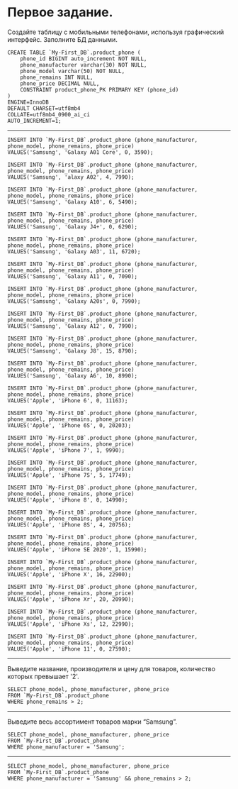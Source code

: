# Первое задание.

Создайте таблицу с мобильными телефонами, используя графический интерфейс. Заполните БД данными.

    CREATE TABLE `My-First_DB`.product_phone (
        phone_id BIGINT auto_increment NOT NULL,
        phone_manufacturer varchar(30) NOT NULL,
        phone_model varchar(50) NOT NULL,
        phone_remains INT NULL,
        phone_price DECIMAL NULL,
        CONSTRAINT product_phone_PK PRIMARY KEY (phone_id)
    )
    ENGINE=InnoDB
    DEFAULT CHARSET=utf8mb4
    COLLATE=utf8mb4_0900_ai_ci
    AUTO_INCREMENT=1;

---

    INSERT INTO `My-First_DB`.product_phone (phone_manufacturer, phone_model, phone_remains, phone_price) 
    VALUES('Samsung', 'Galaxy A01 Core', 0, 3590);

    INSERT INTO `My-First_DB`.product_phone (phone_manufacturer, phone_model, phone_remains, phone_price) 
    VALUES('Samsung', 'alaxy A02', 4, 7990);

    INSERT INTO `My-First_DB`.product_phone (phone_manufacturer, phone_model, phone_remains, phone_price) 
    VALUES('Samsung', 'Galaxy A10', 6, 5490);

    INSERT INTO `My-First_DB`.product_phone (phone_manufacturer, phone_model, phone_remains, phone_price) 
    VALUES('Samsung', 'Galaxy J4+', 0, 6290);

    INSERT INTO `My-First_DB`.product_phone (phone_manufacturer, phone_model, phone_remains, phone_price) 
    VALUES('Samsung', 'Galaxy A03', 11, 6720);

    INSERT INTO `My-First_DB`.product_phone (phone_manufacturer, phone_model, phone_remains, phone_price) 
    VALUES('Samsung', 'Galaxy A11', 0, 7090);

    INSERT INTO `My-First_DB`.product_phone (phone_manufacturer, phone_model, phone_remains, phone_price) 
    VALUES('Samsung', 'Galaxy A20s', 0, 7990);

    INSERT INTO `My-First_DB`.product_phone (phone_manufacturer, phone_model, phone_remains, phone_price) 
    VALUES('Samsung', 'Galaxy A12', 0, 7990);

    INSERT INTO `My-First_DB`.product_phone (phone_manufacturer, phone_model, phone_remains, phone_price) 
    VALUES('Samsung', 'Galaxy J8', 15, 8790);

    INSERT INTO `My-First_DB`.product_phone (phone_manufacturer, phone_model, phone_remains, phone_price) 
    VALUES('Samsung', 'Galaxy A6', 10, 8990);

    INSERT INTO `My-First_DB`.product_phone (phone_manufacturer, phone_model, phone_remains, phone_price) 
    VALUES('Apple', 'iPhone 6', 0, 11163);

    INSERT INTO `My-First_DB`.product_phone (phone_manufacturer, phone_model, phone_remains, phone_price) 
    VALUES('Apple', 'iPhone 6S', 0, 20203);

    INSERT INTO `My-First_DB`.product_phone (phone_manufacturer, phone_model, phone_remains, phone_price) 
    VALUES('Apple', 'iPhone 7', 1, 9990);

    INSERT INTO `My-First_DB`.product_phone (phone_manufacturer, phone_model, phone_remains, phone_price) 
    VALUES('Apple', 'iPhone 7S', 5, 17749);

    INSERT INTO `My-First_DB`.product_phone (phone_manufacturer, phone_model, phone_remains, phone_price) 
    VALUES('Apple', 'iPhone 8', 0, 14990);

    INSERT INTO `My-First_DB`.product_phone (phone_manufacturer, phone_model, phone_remains, phone_price) 
    VALUES('Apple', 'iPhone 8S', 4, 20756);

    INSERT INTO `My-First_DB`.product_phone (phone_manufacturer, phone_model, phone_remains, phone_price) 
    VALUES('Apple', 'iPhone SE 2020', 1, 15990);

    INSERT INTO `My-First_DB`.product_phone (phone_manufacturer, phone_model, phone_remains, phone_price) 
    VALUES('Apple', 'iPhone X', 16, 22900);

    INSERT INTO `My-First_DB`.product_phone (phone_manufacturer, phone_model, phone_remains, phone_price) 
    VALUES('Apple', 'iPhone Xr', 20, 20990);

    INSERT INTO `My-First_DB`.product_phone (phone_manufacturer, phone_model, phone_remains, phone_price) 
    VALUES('Apple', 'iPhone Xs', 12, 22990);

    INSERT INTO `My-First_DB`.product_phone (phone_manufacturer, phone_model, phone_remains, phone_price) 
    VALUES('Apple', 'iPhone 11', 0, 27590);

---

Выведите название, производителя и цену для товаров, количество которых превышает '2'.

    SELECT phone_model, phone_manufacturer, phone_price
    FROM `My-First_DB`.product_phone
    WHERE phone_remains > 2;

---

Выведите весь ассортимент товаров марки “Samsung”.

    SELECT phone_model, phone_manufacturer, phone_price
    FROM `My-First_DB`.product_phone
    WHERE phone_manufacturer = 'Samsung';

---

    SELECT phone_model, phone_manufacturer, phone_price
    FROM `My-First_DB`.product_phone
    WHERE phone_manufacturer = 'Samsung' && phone_remains > 2;
